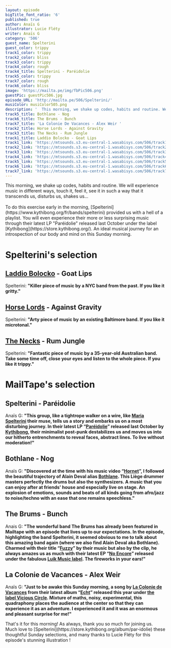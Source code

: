 ```yaml
---
layout: episode
bigTitle_font_ratio: '6'
published: true
author: Anaïs G
illustrator: Lucie Fléty
writer: Anaïs G
category: '506'
guest_name: Spelterini
guest_color: trippy
track1_color: trippy
track2_color: bliss
track3_color: trippy
track4_color: rough
track4_title: Spelterini - Paréidolie
track5_color: trippy
track7_color: rough
track6_color: bliss
image: 'https://mailta.pe/img/fbPic506.png'
guestPic: guestPic506.jpg
episode_URL: 'http://mailta.pe/506/Spelterini/'
musiColor: musiColor505.png
description: '  This morning, we shake up codes, habits and routine. We will experience music in different ways, touch it, feel it, see it in such a way that it transcends us, disturbs us, shakes us...'
track5_title: Bothlane - Nog
track6_title: The Brums - Bunch
track7_title: 'La Colonie De Vacances - Alex Weir '
track2_title: Horse Lords - Against Gravity
track3_title: The Necks - Rum Jungle
track1_title: Laddio Bolocko - Goat Lips
track1_link: 'https://mtsounds.s3.eu-central-1.wasabisys.com/506/track1.mp3'
track2_link: 'https://mtsounds.s3.eu-central-1.wasabisys.com/506/track2.mp3'
track3_link: 'https://mtsounds.s3.eu-central-1.wasabisys.com/506/track3.mp3'
track4_link: 'https://mtsounds.s3.eu-central-1.wasabisys.com/506/track4.mp3'
track5_link: 'https://mtsounds.s3.eu-central-1.wasabisys.com/506/track5.mp3'
track6_link: 'https://mtsounds.s3.eu-central-1.wasabisys.com/506/track6.mp3'
track7_link: 'https://mtsounds.s3.eu-central-1.wasabisys.com/506/track7.mp3'
---
```

<p id="introduction"> This morning, we shake up codes, habits and routine. We will experience music in different ways, touch it, feel it, see it in such a way that it transcends us, disturbs us, shakes us...
<br><br>
To do this exercise early in the morning, [Spelterini](https://www.kythibong.org/fr/bands/spelterini) provided us with a hell of a playlist. You will even experience their more or less surprising music through their latest LP "Paréidolie" released last October under the label [Kythibong](https://store.kythibong.org/). An ideal musical journey for an introspection of our body and mind on this Sunday morning.
</p>

# Spelterini's selection

## [Laddio Bolocko](https://laddiobolocko.bandcamp.com/) - Goat Lips
Spelterini: **"**Killer piece of music by a NYC band from the past. If you like it gritty.**"**

## [Horse Lords](http://horselords.org/) - Against Gravity
Spelterini: **"**Arty piece of music by an existing Baltimore band. If you like it microtonal.**"**

## [The Necks](https://www.thenecks.com/) - Rum Jungle 
Spelterini: **"**Fantastic piece of music by a 35-year-old Australian band. Take some time off, close your eyes and listen to the whole piece. If you like it trippy.**"**

 
# MailTape's selection

## Spelterini - Paréidolie
Anaïs G: **"**This group, like a tightrope walker on a wire, like [Maria Spelterini](https://en.wikipedia.org/wiki/Maria_Spelterini) their muse, tells us a story and embarks us on a most disturbing journey. In their latest LP “[Paréidolie](https://store.kythibong.org/album/par-idolie)” released last October by [Kythibong](https://store.kythibong.org/), their minimalist post-punk destabilizes us and moves us into our hitherto entrenchments to reveal faces, abstract lines. To live without moderation!**"**

## Bothlane - Nog 
Anaïs G: **"**Discovered at the time with his music video “[Hornet](https://www.youtube.com/watch?v=4xxGCxHKzQI)”, I followed the beautiful trajectory of Alain Deval alias [Bothlane](https://bothlane.bandcamp.com/). This Liège drummer masters perfectly the drums but also the synthesizers. A music that you can enjoy after at friends' house and especially live on stage. An explosion of emotions, sounds and beats of all kinds going from afro/jazz to noise/techno with an ease that one remains speechless.**"**

## The Brums - Bunch
Anais G: **"**The wonderful band The Brums has already been featured in Mailtape with an episode that lives up to our expectations. In the episode, highlighting the band Spelterini, it seemed obvious to me to talk about this amazing band again (where we also find Alain Deval aka Bothlane). Charmed with their title “[Fuzzy](https://www.youtube.com/watch?v=dSUw9HKK2YE)” by their music but also by the clip, he always amazes us as much with their latest EP “[No Encore](https://thebrums.bandcamp.com/releases)” released under the fabulous [Luik Music label](https://www.luikmusic.be/). The fireworks in your ears!**"**

## La Colonie de Vacances - Alex Weir 
Anaïs G: **"**Just to be awake this Sunday morning, a song by [La Colonie de Vacances](https://lacoloniedevacances.com/) from their latest album “[Echt](https://lacoloniedevacances.com/music/)” released this year under [the label Vicious Circle](https://www.viciouscircle.fr/fr/accueil). Mixture of maths, noisy, experimental, this quadraphony places the audience at the center so that they can experience it as an adventure. I experienced it and it was an enormous and pleasant surprise for me!**"**

<p id="outroduction">That's it for this morning! As always, thank you so much for joining us. Much love to [Spelterini](https://store.kythibong.org/album/par-idolie) these thoughtful Sunday selections, and many thanks to Lucie Fléty for this episode's stunning illustration !</p>
